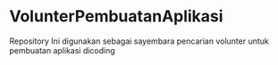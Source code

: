 # VolunterPembuatanAplikasi
Repository Ini digunakan sebagai sayembara pencarian volunter untuk pembuatan aplikasi dicoding
